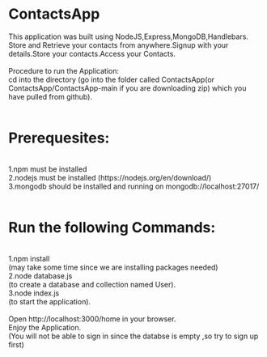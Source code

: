 # ContactsApp
This application was built using NodeJS,Express,MongoDB,Handlebars.<br/>
Store and Retrieve your contacts from anywhere.Signup with your details.Store your contacts.Access your Contacts.
<br/>
<br/>
Procedure to run the Application:<br/>
cd into the directory (go into the folder called ContactsApp(or ContactsApp/ContactsApp-main if you are downloading zip) which you have pulled from github).<br/><br/>
<h1>Prerequesites:</h1><br/>
1.npm must be installed<br/>
2.nodejs must be installed (https://nodejs.org/en/download/)<br/>
3.mongodb should be installed and running on mongodb://localhost:27017/<br/>
<br/>
<h1>Run the following Commands:</h1><br/>
1.npm install <br/>
(may take some time since we are installing packages needed)<br/>
2.node database.js <br/>
(to create a database and collection named User).<br/>
3.node index.js <br/>
(to start the application).<br/>
<br/>
Open http://localhost:3000/home in your browser.<br/>
Enjoy the Application.<br/>
(You will not be able to sign in since the databse is empty ,so try to sign up first)<br/>
